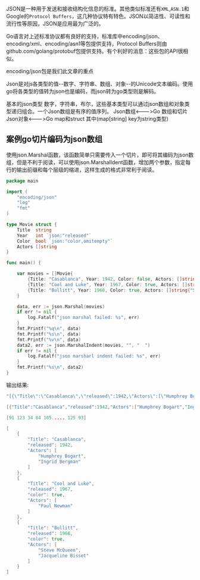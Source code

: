 JSON是一种用于发送和接收结构化信息的标准。其他类似标准还有`XML`,`ASN.1`和Google的`Protocol Buffers`，这几种协议特有特色。JSON以简洁性、可读性和流行性等原因，JSON是应用最为广泛的。  

Go语言对上述标准协议都有良好的支持，标准库中encoding/json、encoding/xml、encoding/asn1等包提供支持，Protocol Buffers则由github.com/golang/protobuf包提供支持。有个利好的消息：这些包的API很相似。

encoding/json包是我们此文章的重点

Json是对js各类型的值--数字、字符串、数组、对象--的Unicode文本编码。使用go将各类型的值转为json也是编码，而json转为go类型则是解码。  

基本的json类型 数字，字符串，布尔，这些基本类型可以通过json数组和对象类型递归组合。一个Json数组是有序的值序列。
Json数组<--->Go 数组和切片
Json对象<--->Go map和struct 其中(map[string] key为string类型)

## 案例go切片编码为json数组
使用json.Marshal函数，该函数简单只需要传入一个切片，即可将其编码为json数组，但是不利于阅读，可以使用json.MarshalIdent函数，增加两个参数，指定每行的输出前缀和每个层级的缩进，这样生成的格式非常利于阅读。  

```go
package main

import (
	"encoding/json"
	"log"
	"fmt"
)

type Movie struct {
	Title  string
	Year   int `json:"released"`
	Color  bool `json:"color,omitempty"`
	Actors []string
}

func main() {

	var movies = []Movie{
		{Title: "Casablanca", Year: 1942, Color: false, Actors: []string{"Humphrey Bogart", "Ingrid Bergman"}},
		{Title: "Cool and Luke", Year: 1967, Color: true, Actors: []string{"Paul Newman"}},
		{Title: "Bullitt", Year: 1968, Color: true, Actors: []string{"Steve McQueen", "Jacqueline Bisset"}},
	}

	data, err := json.Marshal(movies)
	if err != nil {
		log.Fatalf("json marshal failed: %s", err)
	}
	fmt.Printf("%q\n", data)
	fmt.Printf("%s\n", data)
	fmt.Printf("%v\n", data)
	data2, err := json.MarshalIndent(movies, "", "	")
	if err != nil {
		log.Fatalf("json marsharl indent failed: %s", err)
	}
	fmt.Printf("%s\n", data2)
}
```

输出结果:  
```go
"[{\"Title\":\"Casablanca\",\"released\":1942,\"Actors\":[\"Humphrey Bogart\",\"Ingrid Bergman\"]},{\"Title\":\"Cool and Luke\",\"released\":1967,\"color\":true,\"Actors\":[\"Paul Newman\"]},{\"Title\":\"Bullitt\",\"released\":1968,\"color\":true,\"Actors\":[\"Steve McQueen\",\"Jacqueline Bisset\"]}]"

[{"Title":"Casablanca","released":1942,"Actors":["Humphrey Bogart","Ingrid Bergman"]},{"Title":"Cool and Luke","released":1967,"color":true,"Actors":["Paul Newman"]},{"Title":"Bullitt","released":1968,"color":true,"Actors":["Steve McQueen","Jacqueline Bisset"]}]

[91 123 34 84 105..... 125 93]

[
	{
		"Title": "Casablanca",
		"released": 1942,
		"Actors": [
			"Humphrey Bogart",
			"Ingrid Bergman"
		]
	},
	{
		"Title": "Cool and Luke",
		"released": 1967,
		"color": true,
		"Actors": [
			"Paul Newman"
		]
	},
	{
		"Title": "Bullitt",
		"released": 1968,
		"color": true,
		"Actors": [
			"Steve McQueen",
			"Jacqueline Bisset"
		]
	}
]
```









